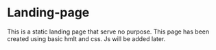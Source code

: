# Landing-page

This is a static landing page that serve no purpose.
This page has been  created using basic hmlt and css.
Js will be added later.